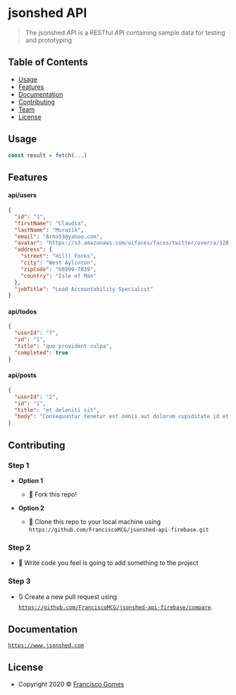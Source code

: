 # jsonshed API

> The jsonshed API is a RESTful API containing sample data for testing and prototyping

## Table of Contents

- [Usage](#Usage)
- [Features](#features)
- [Documentation](#documentation)
- [Contributing](#contributing)
- [Team](#team)
- [License](#license)

## Usage

```javascript
const result = fetch(...)
```

## Features

#### api/users

```json
{
  "id": "1",
  "firstName": "Claudia",
  "lastName": "Murazik",
  "email": "Arno53@yahoo.com",
  "avatar": "https://s3.amazonaws.com/uifaces/faces/twitter/overra/128.jpg",
  "address": {
    "street": "Hilll Forks",
    "city": "West Aylinton",
    "zipCode": "68999-7839",
    "country": "Isle of Man"
  },
  "jobTitle": "Lead Accountability Specialist"
}
```

#### api/todos

```json
{
  "userId": "7",
  "id": "1",
  "title": "quo provident culpa",
  "completed": true
}
```

#### api/posts

```json
{
  "userId": "2",
  "id": "1",
  "title": "et deleniti sit",
  "body": "Consequuntur tenetur est omnis aut dolorum cupiditate id et. Et dolores eveniet ratione commodi blanditiis ut qui. Sunt dolores qui rerum sit."
}
```

## Contributing

### Step 1

- **Option 1**

  - 🍴 Fork this repo!

- **Option 2**
  - 👊 Clone this repo to your local machine using `https://github.com/FranciscoMCG/jsonshed-api-firebase.git`

### Step 2

- 🔨 Write code you feel is going to add something to the project

### Step 3

- 🔃 Create a new pull request using <a href="https://github.com/FranciscoMCG/jsonshed-api-firebase/compare" target="_blank">`https://github.com/FranciscoMCG/jsonshed-api-firebase/compare`</a>.

## Documentation

<a href="https://www.jsonshed.com" target="_blank">`https://www.jsonshed.com`</a>

## License

- Copyright 2020 © <a href="https://github.com/FranciscoMCG" target="_blank">Francisco Gomes</a>
